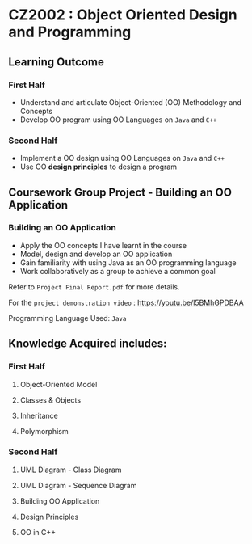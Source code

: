# CZ2002 : Object Oriented Design and Programming
## Learning Outcome

### First Half
* Understand and articulate Object-Oriented (OO) Methodology and Concepts
* Develop OO program using OO Languages on `Java` and `C++`

### Second Half
* Implement a OO design using OO Languages on `Java` and `C++`
* Use OO **design principles** to design a program

## Coursework Group Project - Building an OO Application

### Building an OO Application
* Apply the OO concepts I have learnt in the course
* Model, design and develop an OO application
* Gain familiarity with using Java as an OO programming language
* Work collaboratively as a group to achieve a common goal

Refer to `Project Final Report.pdf` for more details.

For the `project demonstration video` : https://youtu.be/l5BMhGPDBAA

Programming Language Used: ``Java``

## Knowledge Acquired includes: 

### First Half
1. Object-Oriented Model

2. Classes & Objects

3. Inheritance

4. Polymorphism

### Second Half
1. UML Diagram - Class Diagram

2. UML Diagram - Sequence Diagram

3. Building OO Application

4. Design Principles

5. OO in C++
